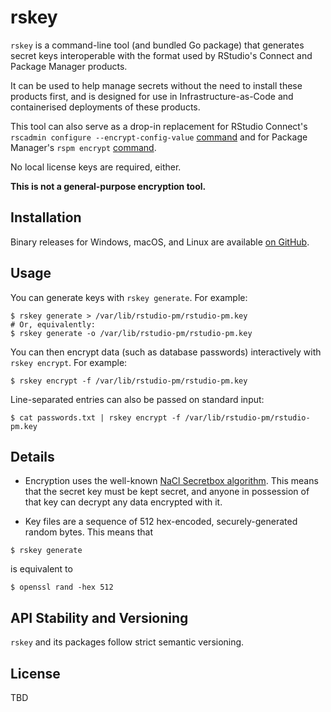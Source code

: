# rskey

`rskey` is a command-line tool (and bundled Go package) that generates secret
keys interoperable with the format used by RStudio's Connect and Package Manager
products.

It can be used to help manage secrets without the need to install these products
first, and is designed for use in Infrastructure-as-Code and containerised
deployments of these products.

This tool can also serve as a drop-in replacement for RStudio Connect's
`rscadmin configure --encrypt-config-value`
[command](https://docs.rstudio.com/connect/admin/appendix/cli/#rscadmin) and for
Package Manager's `rspm encrypt`
[command](https://docs.rstudio.com/rspm/admin/appendix/encryption/#rspm-encrypt).

No local license keys are required, either.

**This is not a general-purpose encryption tool.**

## Installation

Binary releases for Windows, macOS, and Linux are available [on
GitHub](https://github.com/rstudio/rskey/releases).

## Usage

You can generate keys with `rskey generate`. For example:

``` shell
$ rskey generate > /var/lib/rstudio-pm/rstudio-pm.key
# Or, equivalently:
$ rskey generate -o /var/lib/rstudio-pm/rstudio-pm.key
```

You can then encrypt data (such as database passwords) interactively with `rskey
encrypt`. For example:

``` shell
$ rskey encrypt -f /var/lib/rstudio-pm/rstudio-pm.key
```

Line-separated entries can also be passed on standard input:

``` shell
$ cat passwords.txt | rskey encrypt -f /var/lib/rstudio-pm/rstudio-pm.key
```

## Details

* Encryption uses the well-known [NaCl Secretbox
  algorithm](https://pkg.go.dev/golang.org/x/crypto/nacl/secretbox). This means
  that the secret key must be kept secret, and anyone in possession of that key
  can decrypt any data encrypted with it.

* Key files are a sequence of 512 hex-encoded, securely-generated random bytes.
  This means that

``` shell
$ rskey generate
```

  is equivalent to

``` shell
$ openssl rand -hex 512
```

## API Stability and Versioning

`rskey` and its packages follow strict semantic versioning.

## License

TBD
